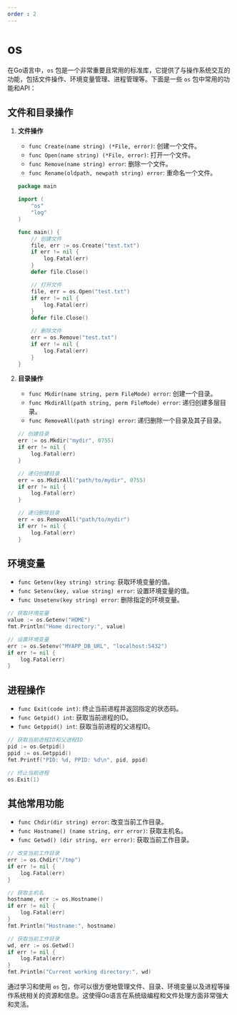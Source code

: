 ```yaml
---
order : 2
---
```


# os

在Go语言中，`os` 包是一个非常重要且常用的标准库，它提供了与操作系统交互的功能，包括文件操作、环境变量管理、进程管理等。下面是一些 `os` 包中常用的功能和API：

## 文件和目录操作

1. **文件操作**
   - `func Create(name string) (*File, error)`: 创建一个文件。
   - `func Open(name string) (*File, error)`: 打开一个文件。
   - `func Remove(name string) error`: 删除一个文件。
   - `func Rename(oldpath, newpath string) error`: 重命名一个文件。

   ```go
   package main

   import (
       "os"
       "log"
   )

   func main() {
       // 创建文件
       file, err := os.Create("test.txt")
       if err != nil {
           log.Fatal(err)
       }
       defer file.Close()

       // 打开文件
       file, err = os.Open("test.txt")
       if err != nil {
           log.Fatal(err)
       }
       defer file.Close()

       // 删除文件
       err = os.Remove("test.txt")
       if err != nil {
           log.Fatal(err)
       }
   }
   ```

2. **目录操作**
   - `func Mkdir(name string, perm FileMode) error`: 创建一个目录。
   - `func MkdirAll(path string, perm FileMode) error`: 递归创建多层目录。
   - `func RemoveAll(path string) error`: 递归删除一个目录及其子目录。

   ```go
   // 创建目录
   err := os.Mkdir("mydir", 0755)
   if err != nil {
       log.Fatal(err)
   }

   // 递归创建目录
   err = os.MkdirAll("path/to/mydir", 0755)
   if err != nil {
       log.Fatal(err)
   }

   // 递归删除目录
   err = os.RemoveAll("path/to/mydir")
   if err != nil {
       log.Fatal(err)
   }
   ```

## 环境变量

- `func Getenv(key string) string`: 获取环境变量的值。
- `func Setenv(key, value string) error`: 设置环境变量的值。
- `func Unsetenv(key string) error`: 删除指定的环境变量。

```go
// 获取环境变量
value := os.Getenv("HOME")
fmt.Println("Home directory:", value)

// 设置环境变量
err := os.Setenv("MYAPP_DB_URL", "localhost:5432")
if err != nil {
    log.Fatal(err)
}
```

## 进程操作

- `func Exit(code int)`: 终止当前进程并返回指定的状态码。
- `func Getpid() int`: 获取当前进程的ID。
- `func Getppid() int`: 获取当前进程的父进程ID。

```go
// 获取当前进程ID和父进程ID
pid := os.Getpid()
ppid := os.Getppid()
fmt.Printf("PID: %d, PPID: %d\n", pid, ppid)

// 终止当前进程
os.Exit(1)
```

## 其他常用功能

- `func Chdir(dir string) error`: 改变当前工作目录。
- `func Hostname() (name string, err error)`: 获取主机名。
- `func Getwd() (dir string, err error)`: 获取当前工作目录。

```go
// 改变当前工作目录
err := os.Chdir("/tmp")
if err != nil {
    log.Fatal(err)
}

// 获取主机名
hostname, err := os.Hostname()
if err != nil {
    log.Fatal(err)
}
fmt.Println("Hostname:", hostname)

// 获取当前工作目录
wd, err := os.Getwd()
if err != nil {
    log.Fatal(err)
}
fmt.Println("Current working directory:", wd)
```

通过学习和使用 `os` 包，你可以很方便地管理文件、目录、环境变量以及进程等操作系统相关的资源和信息。这使得Go语言在系统级编程和文件处理方面非常强大和灵活。